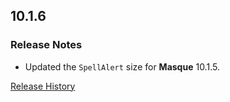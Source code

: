 ## 10.1.6

### Release Notes

- Updated the `SpellAlert` size for **Masque** 10.1.5.

[Release History](https://github.com/SFX-WoW/Masque_Apathy/wiki/History)
